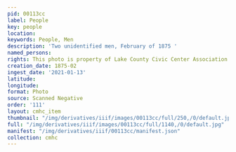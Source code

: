 ```yaml
---
pid: 00113cc
label: People
key: people
location: 
keywords: People, Men
description: 'Two unidentified men, February of 1875 '
named_persons: 
rights: This photo is property of Lake County Civic Center Association.
creation_date: 1875-02
ingest_date: '2021-01-13'
latitude: 
longitude: 
format: Photo
source: Scanned Negative
order: '111'
layout: cmhc_item
thumbnail: "/img/derivatives/iiif/images/00113cc/full/250,/0/default.jpg"
full: "/img/derivatives/iiif/images/00113cc/full/1140,/0/default.jpg"
manifest: "/img/derivatives/iiif/00113cc/manifest.json"
collection: cmhc
---
```

